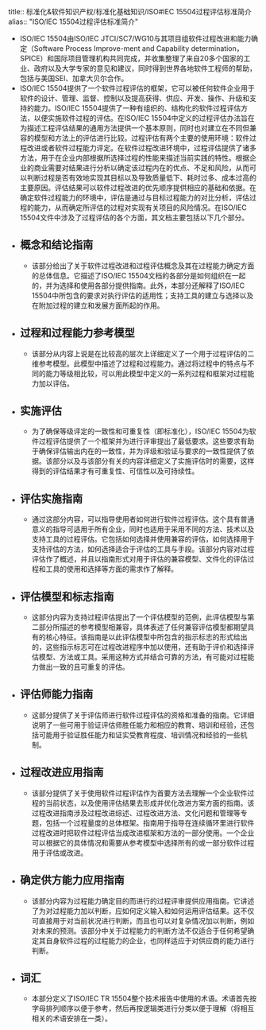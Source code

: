 title:: 标准化&软件知识产权/标准化基础知识/ISO#IEC 15504过程评估标准简介
alias:: "ISO/IEC 15504过程评估标准简介"

- ISO/IEC 15504由ISO/IEC JTCI/SC7/WG10与其项目组软件过程改进和能力确定（Software Process Improve-ment and Capability determination，SPICE）和国际项目管理机构共同完成，并收集整理了来自20多个国家的工业、政府以及大学专家的意见和建议，同时得到世界各地软件工程师的帮助，包括与美国SEI、加拿大贝尔合作。
- ISO/IEC 15504提供了一个软件过程评估的框架，它可以被任何软件企业用于软件的设计、管理、监督、控制以及提高获得、供应、开发、操作、升级和支持的能力。ISO/IEC 15504提供了一种有组织的、结构化的软件过程评估方法，以便实施软件过程的评估。在ISO/IEC 15504中定义的过程评估办法旨在为描述工程评估结果的通用方法提供一个基本原则，同时也对建立在不同但兼容的模型和方法上的评估进行比较。过程评估有两个主要的使用环境：软件过程改进或者软件过程能力评定。在软件过程改进环境中，过程评估提供了诸多方法，用于在企业内部根据所选择过程的性能来描述当前实践的特性。根据企业的商业需要对结果进行分析以确定该过程内在的优点、不足和风险，从而可以判断过程是否有效地实现其目标以及导致质量低下、耗时过多、成本过高的主要原因。评估结果可以软件过程改进的优先顺序提供相应的基础和依据。在确定软件过程能力的环境中，评估是通过与目标过程能力的对比分析，评估过程的能力，从而确定所评估的过程对实现有关项目的风险情况。在ISO/IEC 15504文件中涉及了过程评估的各个方面，其文档主要包括以下几个部分。
- ## 概念和结论指南
	- 该部分给出了关于软件过程改进和过程评估概念及其在过程能力确定方面的总体信息。它描述了ISO/IEC 15504文档的各部分是如何组织在一起的，并为选择和使用各部分提供指南。此外，本部分还解释了ISO/IEC 15504中所包含的要求对执行评估的适用性；支持工具的建立与选择以及在附加过程的建立和发展方面所起的作用。
- ## 过程和过程能力参考模型
	- 该部分从内容上说是在比较高的层次上详细定义了一个用于过程评估的二维参考模型。此模型中描述了过程和过程能力。通过将过程中的特点与不同的能力等级相比较，可以用此模型中定义的一系列过程和框架对过程能力加以评估。
- ## 实施评估
	- 为了确保等级评定的一致性和可重复性（即标准化），ISO/IEC 15504为软件过程评估提供了一个框架并为进行评审提出了最低要求。这些要求有助于确保评估输出内在的一致性，并为评级和验证与要求的一致性提供了依据。该部分以及与该部分有关的内容详细定义了实施评估时的需要，这样得到的评估结果才有可重复性、可信性以及可持续性。
- ## 评估实施指南
	- 通过这部分内容，可以指导使用者如何进行软件过程评估。这个具有普通意义的指导可适用于所有企业，同时也适用于采用不同的方法、技术以及支持工具的过程评估。它包括如何选择并使用兼容的评估，如何选择用于支持评估的方法，如何选择适合于评估的工具与手段。该部分内容对过程评估作了概述，并且以指南形式对用于评估的兼容模型、文件化的评估过程和工具的使用和选择等方面的需求作了解释。
- ## 评估模型和标志指南
	- 这部分内容为支持过程评估提出了一个评估模型的范例，此评估模型与第二部分所描述的参考模型相兼容，具体表述了任何兼容评估模型都期望具有的核心特征。该指南是以此评估模型中所包含的指示标志的形式给出的，这些指示标志可在过程改进程序中加以使用，还有助于评价和选择评估模型、方法或工具。采用这种方式并结合可靠的方法，有可能对过程能力做出一致的且可重复的评估。
- ## 评估师能力指南
	- 这部分提供了关于评估师进行软件过程评估的资格和准备的指南。它详细说明了一些可用于验证评估师胜任能力和相应的教育、培训和经验，还包括可能用于验证胜任能力和证实受教育程度、培训情况和经验的一些机制。
- ## 过程改进应用指南
	- 该部分提供了关于使用软件过程评估作为首要方法去理解一个企业软件过程的当前状态，以及使用评估结果去形成并优化改进方案方面的指南。该过程改进指南涉及过程改进综述、过程改进方法、文化问题和管理等专题，包括一个过程量度的总体框架。指南用于指导在连续循环里进行软件过程改进时把软件过程评估当成改进框架和方法的一部分使用。一个企业可以根据它的具体情况和需要从参考模型中选择所有的或一部分软件过程用于评估或改进。
- ## 确定供方能力应用指南
	- 该部分内容为过程能力确定目的而进行的过程评审提供应用指南。它讲述了为对过程能力加以判断，应如何定义输入和如何运用评估结果。这不仅可直接用于对当前状况进行判断，而且也可以对复杂情况加以判断，例如对未来的预测。该部分中关于过程能力的判断方法不仅适合于任何希望确定其自身软件过程的过程能力的企业，也同样适应于对供应商的能力进行判断。
- ## 词汇
	- 本部分定义了ISO/IEC TR 15504整个技术报告中使用的术语。术语首先按字母排列顺序以便于参考，然后再按逻辑类进行分类以便于理解（将相互相关的术语安排在一类）。
